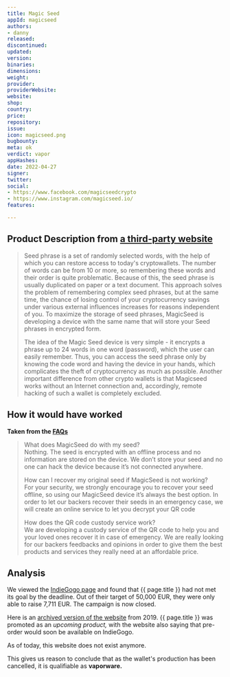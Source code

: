 ```yaml
---
title: Magic Seed
appId: magicseed
authors:
- danny
released: 
discontinued: 
updated: 
version: 
binaries: 
dimensions: 
weight: 
provider: 
providerWebsite: 
website: 
shop: 
country: 
price: 
repository: 
issue: 
icon: magicseed.png
bugbounty: 
meta: ok
verdict: vapor
appHashes: 
date: 2022-04-27
signer: 
twitter: 
social:
- https://www.facebook.com/magicseedcrypto
- https://www.instagram.com/magicseed.io/
features: 

---
```


## Product Description from [a third-party website](https://cryptoage.com/en/1886-magic-seed-encrypted-storage-of-seed-phrases-from-crypto-wallets.html)

> Seed phrase is a set of randomly selected words, with the help of which you can restore access to today's cryptowallets. The number of words can be from 10 or more, so remembering these words and their order is quite problematic. Because of this, the seed phrase is usually duplicated on paper or a text document. This approach solves the problem of remembering complex seed phrases, but at the same time, the chance of losing control of your cryptocurrency savings under various external influences increases for reasons independent of you. To maximize the storage of seed phrases, MagicSeed is developing a device with the same name that will store your Seed phrases in encrypted form.
>
> The idea of the Magic Seed device is very simple - it encrypts a phrase up to 24 words in one word (password), which the user can easily remember. Thus, you can access the seed phrase only by knowing the code word and having the device in your hands, which complicates the theft of cryptocurrency as much as possible. Another important difference from other crypto wallets is that Magicseed works without an Internet connection and, accordingly, remote hacking of such a wallet is completely excluded.

## How it would have worked

**Taken from the [FAQs](https://www.indiegogo.com/projects/magicseed#/faq)**

> What does MagicSeed do with my seed?<br />
> Nothing. The seed is encrypted with an offline process and no information are stored on the device. We don’t store your seed and no one can hack the device because it’s not connected anywhere.
>
> How can I recover my original seed if MagicSeed is not working?<br />
> For your security, we strongly encourage you to recover your seed offline, so using our MagicSeed device it’s always the best option. In order to let our backers recover their seeds in an emergency case, we will create an online service to let you decrypt your QR code
>
> How does the QR code custody service work?<br />
> We are developing a custody service of the QR code to help you and your loved ones recover it in case of emergency. We are really looking for our backers feedbacks and opinions in order to give them the best products and services they really need at an affordable price.

## Analysis

We viewed the [IndieGogo page](https://www.indiegogo.com/projects/magicseed#/) and found that {{ page.title }} had not met its goal by the deadline. Out of their target of 50,000 EUR, they were only able to raise 7,711 EUR. The campaign is now closed.

Here is an [archived version of the website](https://web.archive.org/web/20210123192104/https://magicseed.io/) from 2019. {{ page.title }} was promoted as an *upcoming product,* with the website also saying that pre-order would soon be available on IndieGogo.

As of today, this website does not exist anymore.

This gives us reason to conclude that as the wallet's production has been cancelled, it is qualifiable as **vaporware.**
